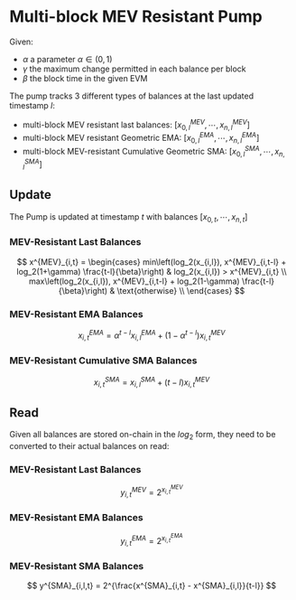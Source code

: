 # Multi-block MEV Resistant Pump

Given:
- $\alpha$ a parameter $\alpha \in (0,1)$
- $\gamma$ the maximum change permitted in each balance per block
- $\beta$ the block time in the given EVM

The pump tracks 3 different types of balances at the last updated timestamp $l$:
- multi-block MEV resistant last balances: $[x^{MEV}_{0,l}, \cdots, x^{MEV}_{n,l}]$
- multi-block MEV resistant Geometric EMA: $[x^{EMA}_{0,l}, \cdots, x^{EMA}_{n,l}]$
- multi-block MEV-resistant Cumulative Geometric SMA: $[x^{SMA}_{0,l}, \cdots, x^{SMA}_{n,l}]$


## Update

The Pump is updated at timestamp $t$ with balances $[x_{0,t}, \cdots, x_{n,t}]$

### MEV-Resistant Last Balances

$$
x^{MEV}_{i,t} = 
\begin{cases}
min\left(log_2(x_{i,l}), x^{MEV}_{i,t-l} + log_2(1+\gamma) \frac{t-l}{\beta}\right) & log_2(x_{i,l}) > x^{MEV}_{i,t} \\
max\left(log_2(x_{i,l}), x^{MEV}_{i,t-l} + log_2(1-\gamma) \frac{t-l}{\beta}\right) & \text{otherwise} \\
\end{cases}
$$

### MEV-Resistant EMA Balances
$$
x^{EMA}_{i,t} = \alpha^{t-l} x^{EMA}_{i,l} + (1 - \alpha^{t-l}) x^{MEV}_{i,t}
$$

### MEV-Resistant Cumulative SMA Balances

$$
x^{SMA}_{i,t} = x^{SMA}_{i,l} + (t-l) x^{MEV}_{i,t}
$$

## Read

Given all balances are stored on-chain in the $log_2$ form, they need to be converted to their actual balances on read:

### MEV-Resistant Last Balances

$$
y^{MEV}_{i,t} = 2^{x^{MEV}_{i,t}}
$$

### MEV-Resistant EMA Balances
$$
y^{EMA}_{i,t} = 2^{x^{EMA}_{i,t}}
$$

### MEV-Resistant SMA Balances

$$
y^{SMA}_{i,l,t} = 2^{\frac{x^{SMA}_{i,t} - x^{SMA}_{i,l}}{t-l}}
$$
